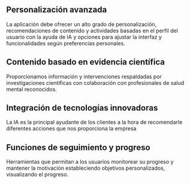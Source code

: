 ## Personalización avanzada
La aplicación debe ofrecer un alto grado de personalización, recomendaciones de contenido y actividades basadas en el perfil del usuario con la ayuda de IA y opciones para ajustar la interfaz y funcionalidades según preferencias personales.

## Contenido basado en evidencia científica
Proporcionamos información y intervenciones respaldadas por investigaciones científicas con colaboración con profesionales de salud mental reconocidos.
## Integración de tecnologías innovadoras
La IA es la principal ayudante de los clientes a la hora de recomendarle diferentes acciones que nos proporciona la empresa
## Funciones de seguimiento y progreso
Herramientas que permitan a los usuarios monitorear su progreso y mantener la motivación estableciendo objetivos personalizados, visualizando el progreso.

